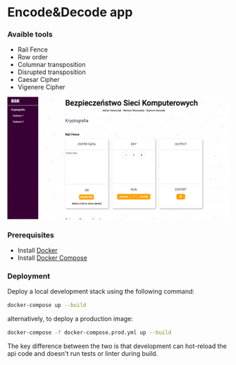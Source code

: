 # Encode&Decode app
### Avaible tools
* Rail Fence
* Row order
* Columnar transposition
* Disrupted transposition
* Caesar Cipher
* Vigenere Cipher

![image](https://github.com/bsk-ps/bsk/blob/main/example1.png)
### Prerequisites
- Install [Docker](https://www.docker.com/)
- Install [Docker Compose](https://docs.docker.com/compose/install/)

### Deployment
Deploy a local development stack using the following command:
```bash
docker-compose up --build
```
alternatively, to deploy a production image:
```bash
docker-compose -f docker-compose.prod.yml up --build
```
The key difference between the two is that development can hot-reload the api code and doesn't run tests or linter during build.
